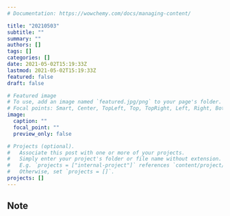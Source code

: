 ```yaml
---
# Documentation: https://wowchemy.com/docs/managing-content/

title: "20210503"
subtitle: ""
summary: ""
authors: []
tags: []
categories: []
date: 2021-05-02T15:19:33Z
lastmod: 2021-05-02T15:19:33Z
featured: false
draft: false

# Featured image
# To use, add an image named `featured.jpg/png` to your page's folder.
# Focal points: Smart, Center, TopLeft, Top, TopRight, Left, Right, BottomLeft, Bottom, BottomRight.
image:
  caption: ""
  focal_point: ""
  preview_only: false

# Projects (optional).
#   Associate this post with one or more of your projects.
#   Simply enter your project's folder or file name without extension.
#   E.g. `projects = ["internal-project"]` references `content/project/deep-learning/index.md`.
#   Otherwise, set `projects = []`.
projects: []
---
```


## Note

